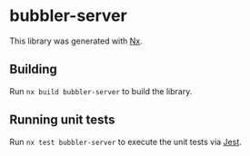 # bubbler-server

This library was generated with [Nx](https://nx.dev).

## Building

Run `nx build bubbler-server` to build the library.

## Running unit tests

Run `nx test bubbler-server` to execute the unit tests via [Jest](https://jestjs.io).
